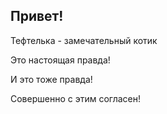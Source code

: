 ## Привет!

Тефтелька - замечательный котик

Это настоящая правда!

И это тоже правда!

Совершенно с этим согласен!
